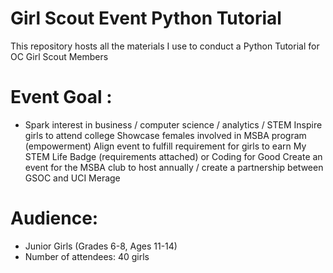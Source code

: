 # Girl Scout Event Python Tutorial
This repository hosts all the materials I use to conduct a Python Tutorial for OC Girl Scout Members

# Event Goal :
- Spark interest in business / computer science / analytics / STEM
Inspire girls to attend college 
Showcase females involved in MSBA program (empowerment)
Align event to fulfill requirement for girls to earn My STEM Life Badge (requirements attached) or Coding for Good
Create an event for the MSBA club to host annually / create a partnership between GSOC and UCI Merage

# Audience:
- Junior Girls (Grades 6-8, Ages 11-14)
- Number of attendees: 40 girls
